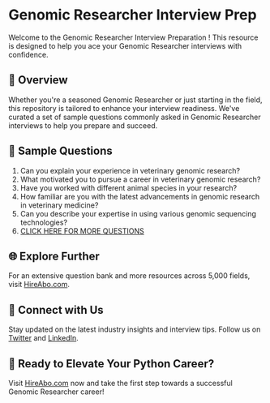 # Genomic Researcher Interview Prep

Welcome to the Genomic Researcher Interview Preparation ! This resource is designed to help you ace your Genomic Researcher interviews with confidence.

## 🚀 Overview

Whether you're a seasoned Genomic Researcher or just starting in the field, this repository is tailored to enhance your interview readiness. We've curated a set of sample questions commonly asked in Genomic Researcher interviews to help you prepare and succeed.

## 📝 Sample Questions

1. Can you explain your experience in veterinary genomic research?
2. What motivated you to pursue a career in veterinary genomic research?
3. Have you worked with different animal species in your research?
4. How familiar are you with the latest advancements in genomic research in veterinary medicine?
5. Can you describe your expertise in using various genomic sequencing technologies?
6. [CLICK HERE FOR MORE QUESTIONS](https://hireabo.com/job/24_2_35/Genomic%20Researcher)

## 🌐 Explore Further

For an extensive question bank and more resources across 5,000 fields, visit [HireAbo.com](https://www.hireabo.com).

## 📱 Connect with Us

Stay updated on the latest industry insights and interview tips. Follow us on [Twitter](https://twitter.com/hireabo) and [LinkedIn](https://www.linkedin.com/in/hire-abo-3609972a8/).

## 🚀 Ready to Elevate Your Python Career?

Visit [HireAbo.com](https://www.hireabo.com) now and take the first step towards a successful Genomic Researcher career!